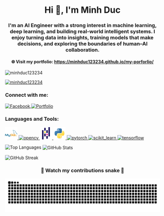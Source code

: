 <h1 align="center">Hi 👋, I'm Minh Duc</h1>
<h3 align="center">
  I'm an AI Engineer with a strong interest in machine learning, deep learning, and building real-world intelligent systems. I enjoy turning data into insights, training models that make decisions, and exploring the boundaries of human–AI collaboration.
</h3>

<h4 align="center">
  🌐 Visit my portfolio: <a href="https://minhduc123234.github.io/my-porforlio/" target="_blank">https://minhduc123234.github.io/my-porforlio/</a>
</h4>

<p align="left">
  <img src="https://komarev.com/ghpvc/?username=minhduc123234&label=Profile%20views&color=0e75b6&style=flat" alt="minhduc123234" />
</p>

<p align="left">
  <a href="https://github.com/ryo-ma/github-profile-trophy">
    <img src="https://github-profile-trophy.vercel.app/?username=minhduc123234" alt="minhduc123234" />
  </a>
</p>

<h3 align="left">Connect with me:</h3>
<p align="left">
  <a href="https://fb.com/minh.uc.342108" target="blank">
    <img align="center" src="https://raw.githubusercontent.com/rahuldkjain/github-profile-readme-generator/master/src/images/icons/Social/facebook.svg" alt="Facebook" height="30" width="40" />
  </a>
  <a href="https://minhduc123234.github.io/my-porforlio/" target="blank">
    <img align="center" src="https://img.icons8.com/ios-filled/50/000000/domain.png" alt="Portfolio" height="30" width="40"/>
  </a>
</p>

<h3 align="left">Languages and Tools:</h3>
<p align="left">
  <a href="https://www.mysql.com/" target="_blank" rel="noreferrer">
    <img src="https://raw.githubusercontent.com/devicons/devicon/master/icons/mysql/mysql-original-wordmark.svg" alt="mysql" width="40" height="40"/>
  </a>
  <a href="https://opencv.org/" target="_blank" rel="noreferrer">
    <img src="https://www.vectorlogo.zone/logos/opencv/opencv-icon.svg" alt="opencv" width="40" height="40"/>
  </a>
  <a href="https://pandas.pydata.org/" target="_blank" rel="noreferrer">
    <img src="https://raw.githubusercontent.com/devicons/devicon/2ae2a900d2f041da66e950e4d48052658d850630/icons/pandas/pandas-original.svg" alt="pandas" width="40" height="40"/>
  </a>
  <a href="https://www.python.org" target="_blank" rel="noreferrer">
    <img src="https://raw.githubusercontent.com/devicons/devicon/master/icons/python/python-original.svg" alt="python" width="40" height="40"/>
  </a>
  <a href="https://pytorch.org/" target="_blank" rel="noreferrer">
    <img src="https://www.vectorlogo.zone/logos/pytorch/pytorch-icon.svg" alt="pytorch" width="40" height="40"/>
  </a>
  <a href="https://scikit-learn.org/" target="_blank" rel="noreferrer">
    <img src="https://upload.wikimedia.org/wikipedia/commons/0/05/Scikit_learn_logo_small.svg" alt="scikit_learn" width="40" height="40"/>
  </a>
  <a href="https://www.tensorflow.org" target="_blank" rel="noreferrer">
    <img src="https://www.vectorlogo.zone/logos/tensorflow/tensorflow-icon.svg" alt="tensorflow" width="40" height="40"/>
  </a>
</p>

<p>
  <img align="left" src="https://github-readme-stats.vercel.app/api/top-langs?username=minhduc123234&show_icons=true&locale=en&layout=compact" alt="Top Languages"/>
</p>

<p>&nbsp;<img align="center" src="https://github-readme-stats.vercel.app/api?username=minhduc123234&show_icons=true&locale=en" alt="GitHub Stats" /></p>

<p><img align="center" src="https://github-readme-streak-stats.herokuapp.com/?user=minhduc123234" alt="GitHub Streak" /></p>

<!-- 🐍 Snake animation -->
<h3 align="center">🐍 Watch my contributions snake 🐍</h3>
<p align="center">
  <img src="https://raw.githubusercontent.com/minhduc123234/minhduc123234/output/github-contribution-grid-snake.svg" alt="snake animation" />
</p>

